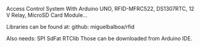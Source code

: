 Access Control System With Arduino UNO, RFID-MFRC522, DS1307RTC, 12 V Relay, MicroSD Card Module...

Libraries can be found at:
github: miguelbalboa/rfid

Also needs:
SPI
SdFat
RTClib
Those can be downloaded from Arduino IDE.
